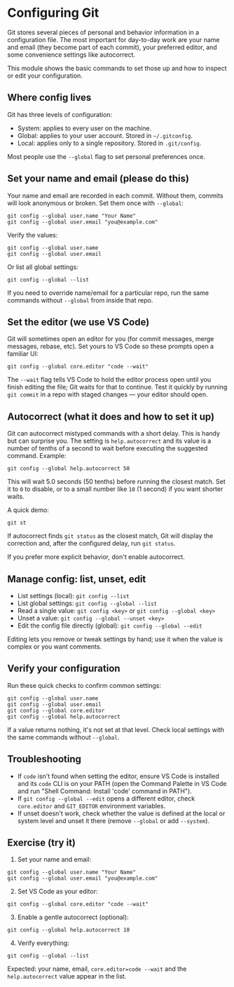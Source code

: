 # Configuring Git

Git stores several pieces of personal and behavior information in a
configuration file. The most important for day-to-day work are your name and
email (they become part of each commit), your preferred editor, and some
convenience settings like autocorrect.

This module shows the basic commands to set those up and how to inspect or edit
your configuration.

## Where config lives

Git has three levels of configuration:

- System: applies to every user on the machine.
- Global: applies to your user account. Stored in `~/.gitconfig`.
- Local: applies only to a single repository. Stored in `.git/config`.

Most people use the `--global` flag to set personal preferences once.

## Set your name and email (please do this)

Your name and email are recorded in each commit. Without them, commits will look
anonymous or broken. Set them once with `--global`:

```
git config --global user.name "Your Name"
git config --global user.email "you@example.com"
```

Verify the values:

```
git config --global user.name
git config --global user.email
```

Or list all global settings:

```
git config --global --list
```

If you need to override name/email for a particular repo, run the same commands
without `--global` from inside that repo.

## Set the editor (we use VS Code)

Git will sometimes open an editor for you (for commit messages, merge messages,
rebase, etc). Set yours to VS Code so these prompts open a familiar UI:

```
git config --global core.editor "code --wait"
```

The `--wait` flag tells VS Code to hold the editor process open until you finish
editing the file; Git waits for that to continue. Test it quickly by running
`git commit` in a repo with staged changes — your editor should open.

## Autocorrect (what it does and how to set it up)

Git can autocorrect mistyped commands with a short delay. This is handy but can
surprise you. The setting is `help.autocorrect` and its value is a number of
tenths of a second to wait before executing the suggested command. Example:

```
git config --global help.autocorrect 50
```

This will wait 5.0 seconds (50 tenths) before running the closest match. Set it
to `0` to disable, or to a small number like `10` (1 second) if you want shorter
waits.

A quick demo:

```
git st
```

If autocorrect finds `git status` as the closest match, Git will display the
correction and, after the configured delay, run `git status`.

If you prefer more explicit behavior, don't enable autocorrect.

## Manage config: list, unset, edit

- List settings (local): `git config --list`
- List global settings: `git config --global --list`
- Read a single value: `git config <key>` or `git config --global <key>`
- Unset a value: `git config --global --unset <key>`
- Edit the config file directly (global): `git config --global --edit`

Editing lets you remove or tweak settings by hand; use it when the value is
complex or you want comments.

## Verify your configuration

Run these quick checks to confirm common settings:

```
git config --global user.name
git config --global user.email
git config --global core.editor
git config --global help.autocorrect
```

If a value returns nothing, it's not set at that level. Check local settings
with the same commands without `--global`.

## Troubleshooting

- If `code` isn't found when setting the editor, ensure VS Code is installed and
  its `code` CLI is on your PATH (open the Command Palette in VS Code and run
  "Shell Command: Install 'code' command in PATH").
- If `git config --global --edit` opens a different editor, check `core.editor`
  and `GIT_EDITOR` environment variables.
- If unset doesn't work, check whether the value is defined at the local or
  system level and unset it there (remove `--global` or add `--system`).

## Exercise (try it)

1. Set your name and email:

```
git config --global user.name "Your Name"
git config --global user.email "you@example.com"
```

2. Set VS Code as your editor:

```
git config --global core.editor "code --wait"
```

3. Enable a gentle autocorrect (optional):

```
git config --global help.autocorrect 10
```

4. Verify everything:

```
git config --global --list
```

Expected: your name, email, `core.editor=code --wait` and the `help.autocorrect`
value appear in the list.
